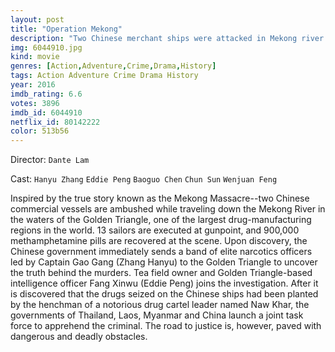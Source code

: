 ```yaml
---
layout: post
title: "Operation Mekong"
description: "Two Chinese merchant ships were attacked in Mekong river and 13 crews were killed. Thai policemen found 9 hundred thousand crystal meth on the ships. This new shocked China. Gang Gao, the leader of Narcotics Corps in Yun Nan province was assigned to lead a special team to Golden Triangle to investigate. Cooperated with a informer, Fanxin Wu, Gao discovered that 13 crew member were brutally murdered and framed up. Gao and Wu decided to fight for justice out of China no matter what it takes..."
img: 6044910.jpg
kind: movie
genres: [Action,Adventure,Crime,Drama,History]
tags: Action Adventure Crime Drama History 
year: 2016
imdb_rating: 6.6
votes: 3896
imdb_id: 6044910
netflix_id: 80142222
color: 513b56
---
```

Director: `Dante Lam`  

Cast: `Hanyu Zhang` `Eddie Peng` `Baoguo Chen` `Chun Sun` `Wenjuan Feng` 

Inspired by the true story known as the Mekong Massacre--two Chinese commercial vessels are ambushed while traveling down the Mekong River in the waters of the Golden Triangle, one of the largest drug-manufacturing regions in the world. 13 sailors are executed at gunpoint, and 900,000 methamphetamine pills are recovered at the scene. Upon discovery, the Chinese government immediately sends a band of elite narcotics officers led by Captain Gao Gang (Zhang Hanyu) to the Golden Triangle to uncover the truth behind the murders. Tea field owner and Golden Triangle-based intelligence officer Fang Xinwu (Eddie Peng) joins the investigation. After it is discovered that the drugs seized on the Chinese ships had been planted by the henchman of a notorious drug cartel leader named Naw Khar, the governments of Thailand, Laos, Myanmar and China launch a joint task force to apprehend the criminal. The road to justice is, however, paved with dangerous and deadly obstacles.